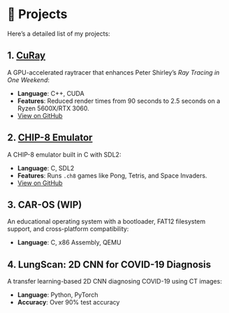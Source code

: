 # 📂 Projects

Here’s a detailed list of my projects:

## 1. [CuRay](https://github.com/osarana/CuRay)
A GPU-accelerated raytracer that enhances Peter Shirley’s *Ray Tracing in One Weekend*:
- **Language**: C++, CUDA
- **Features**: Reduced render times from 90 seconds to 2.5 seconds on a Ryzen 5600X/RTX 3060.
- [View on GitHub](https://github.com/osarana/CuRay)

## 2. [CHIP-8 Emulator](https://github.com/osarana/CHIP8)
A CHIP-8 emulator built in C with SDL2:
- **Language**: C, SDL2
- **Features**: Runs `.ch8` games like Pong, Tetris, and Space Invaders.
- [View on GitHub](https://github.com/osarana/CHIP8)

## 3. CAR-OS (WIP)
An educational operating system with a bootloader, FAT12 filesystem support, and cross-platform compatibility:
- **Language**: C, x86 Assembly, QEMU

## 4. LungScan: 2D CNN for COVID-19 Diagnosis
A transfer learning-based 2D CNN diagnosing COVID-19 using CT images:
- **Language**: Python, PyTorch
- **Accuracy**: Over 90% test accuracy
